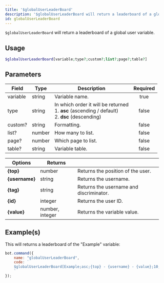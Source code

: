 ```yaml
---
title: '$globalUserLeaderBoard'
description: '$globalUserLeaderBoard will return a leaderboard of a global user variable.'
id: globalUserLeaderBoard
---
```


`$globalUserLeaderBoard` will return a leaderboard of a global user variable.

## Usage

```php
$globalUserLeaderBoard[variable;type?;custom?;list?;page?;table?]
```

## Parameters

| Field    | Type   | Description                                                                                                           | Required |
| -------- | ------ | --------------------------------------------------------------------------------------------------------------------- |:--------:|
| variable | string | Variable name.                                                                                                        |   true   |
| type     | string | In which order it will be returned <br /> 1. **asc** (ascending / default) <br /> 2. **dsc** (descending) |  false   |
| custom?  | string | Formatting.                                                                                                           |  false   |
| list?    | number | How many to list.                                                                                                     |  false   |
| page?    | number | Which page to list.                                                                                                   |  false   |
| table?   | string | Variable table.                                                                                                       |  false   |

| Options        | Returns         |                                         |
| -------------- | --------------- | --------------------------------------- |
| **{top}**      | number          | Returns the position of the user.       |
| **{username}** | string          | Returns the username.                   |
| **{tag}**      | string          | Returns the username and discriminator. |
| **{id}**       | integer         | Returns the user ID.                    |
| **{value}**    | number, integer | Returns the variable value.             |

## Example(s)

This will returns a leaderboard of the "Example" variable:

```javascript
bot.command({
    name: "globalUserLeaderBoard",
    code: `
    $globalUserLeaderBoard[Example;asc;{top} - {username} - {value};10;1;main]
    `
});
```